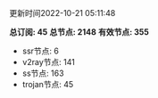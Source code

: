 更新时间2022-10-21 05:11:48

**总订阅: 45**
**总节点: 2148**
**有效节点: 355**
- ssr节点: 6
- v2ray节点: 141
- ss节点: 163
- trojan节点: 45
